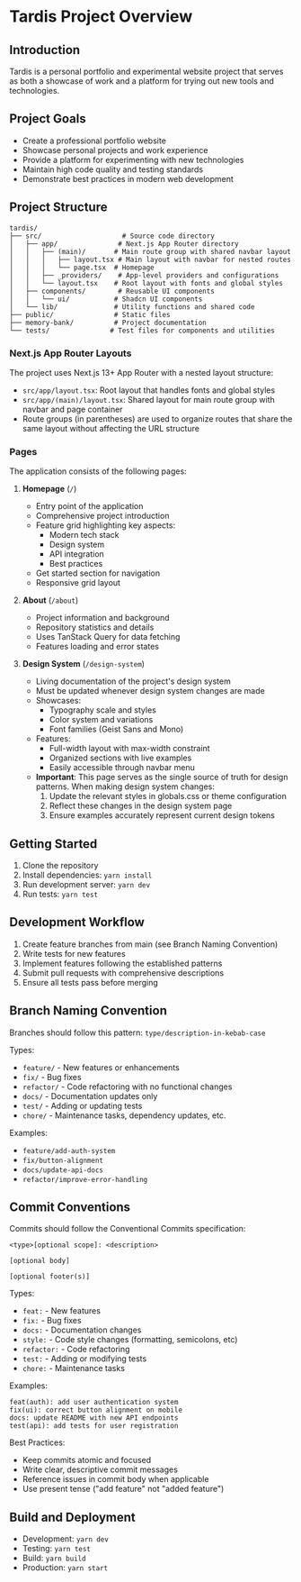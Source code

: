# Tardis Project Overview

## Introduction

Tardis is a personal portfolio and experimental website project that serves as both a showcase of work and a platform for trying out new tools and technologies.

## Project Goals

- Create a professional portfolio website
- Showcase personal projects and work experience
- Provide a platform for experimenting with new technologies
- Maintain high code quality and testing standards
- Demonstrate best practices in modern web development

## Project Structure

```
tardis/
├── src/                    # Source code directory
│   ├── app/               # Next.js App Router directory
│   │   ├── (main)/       # Main route group with shared navbar layout
│   │   │   ├── layout.tsx # Main layout with navbar for nested routes
│   │   │   └── page.tsx  # Homepage
│   │   ├── _providers/    # App-level providers and configurations
│   │   └── layout.tsx    # Root layout with fonts and global styles
│   ├── components/        # Reusable UI components
│   │   └── ui/           # Shadcn UI components
│   └── lib/              # Utility functions and shared code
├── public/               # Static files
├── memory-bank/          # Project documentation
└── tests/               # Test files for components and utilities
```

### Next.js App Router Layouts

The project uses Next.js 13+ App Router with a nested layout structure:

- `src/app/layout.tsx`: Root layout that handles fonts and global styles
- `src/app/(main)/layout.tsx`: Shared layout for main route group with navbar and page container
- Route groups (in parentheses) are used to organize routes that share the same layout without affecting the URL structure

### Pages

The application consists of the following pages:

1. **Homepage** (`/`)

   - Entry point of the application
   - Comprehensive project introduction
   - Feature grid highlighting key aspects:
     - Modern tech stack
     - Design system
     - API integration
     - Best practices
   - Get started section for navigation
   - Responsive grid layout

2. **About** (`/about`)

   - Project information and background
   - Repository statistics and details
   - Uses TanStack Query for data fetching
   - Features loading and error states

3. **Design System** (`/design-system`)
   - Living documentation of the project's design system
   - Must be updated whenever design system changes are made
   - Showcases:
     - Typography scale and styles
     - Color system and variations
     - Font families (Geist Sans and Mono)
   - Features:
     - Full-width layout with max-width constraint
     - Organized sections with live examples
     - Easily accessible through navbar menu
   - **Important**: This page serves as the single source of truth for design patterns. When making design system changes:
     1. Update the relevant styles in globals.css or theme configuration
     2. Reflect these changes in the design system page
     3. Ensure examples accurately represent current design tokens

## Getting Started

1. Clone the repository
2. Install dependencies: `yarn install`
3. Run development server: `yarn dev`
4. Run tests: `yarn test`

## Development Workflow

1. Create feature branches from main (see Branch Naming Convention)
2. Write tests for new features
3. Implement features following the established patterns
4. Submit pull requests with comprehensive descriptions
5. Ensure all tests pass before merging

## Branch Naming Convention

Branches should follow this pattern: `type/description-in-kebab-case`

Types:

- `feature/` - New features or enhancements
- `fix/` - Bug fixes
- `refactor/` - Code refactoring with no functional changes
- `docs/` - Documentation updates only
- `test/` - Adding or updating tests
- `chore/` - Maintenance tasks, dependency updates, etc.

Examples:

- `feature/add-auth-system`
- `fix/button-alignment`
- `docs/update-api-docs`
- `refactor/improve-error-handling`

## Commit Conventions

Commits should follow the Conventional Commits specification:

```
<type>[optional scope]: <description>

[optional body]

[optional footer(s)]
```

Types:

- `feat:` - New features
- `fix:` - Bug fixes
- `docs:` - Documentation changes
- `style:` - Code style changes (formatting, semicolons, etc)
- `refactor:` - Code refactoring
- `test:` - Adding or modifying tests
- `chore:` - Maintenance tasks

Examples:

```
feat(auth): add user authentication system
fix(ui): correct button alignment on mobile
docs: update README with new API endpoints
test(api): add tests for user registration
```

Best Practices:

- Keep commits atomic and focused
- Write clear, descriptive commit messages
- Reference issues in commit body when applicable
- Use present tense ("add feature" not "added feature")

## Build and Deployment

- Development: `yarn dev`
- Testing: `yarn test`
- Build: `yarn build`
- Production: `yarn start`
